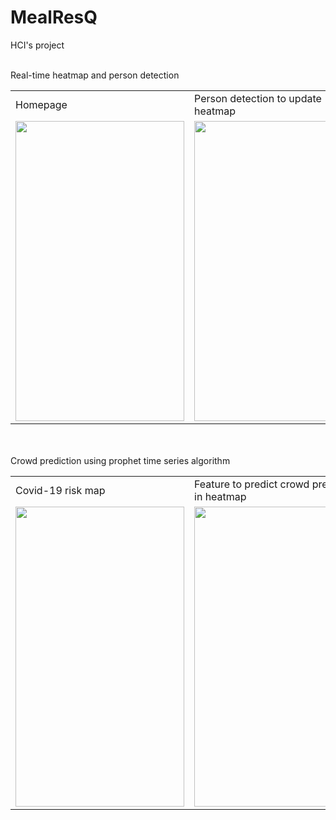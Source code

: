 # MealResQ
HCI's project
<br><br>

Real-time heatmap and person detection
<table>
  <tr>
    <td>Homepage</td>
     <td>Person detection to update heatmap</td>
     <td>Heatmap presented in maps</td>
  </tr>
  <tr>
    <td><img src="screenshots/homescreen.jpg" width=270 height=480></td>
    <td><img src="screenshots/deteksi.jpg" width=270 height=480></td>
    <td><img src="screenshots/heatmap.jpg" width=270 height=480></td>
  </tr>
 </table>

<br><br>
Crowd prediction using prophet time series algorithm
<table>
  <tr>
    <td>Covid-19 risk map</td>
     <td>Feature to predict crowd presented in heatmap</td>
     <td>Feature to predict crowd presented in heatmap(1)</td>
  </tr>
  <tr>
    <td><img src="screenshots/risiko.jpg" width=270 height=480></td>
    <td><img src="screenshots/prediksi.jpg" width=270 height=480></td>
    <td><img src="screenshots/tanggal.jpg" width=270 height=480></td>
  </tr>
 </table>

